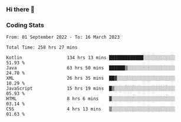 ### Hi there 👋

<!--
**Girrafeec/girrafeec** is a ✨ _special_ ✨ repository because its `README.md` (this file) appears on your GitHub profile.

Here are some ideas to get you started:

- 🔭 I’m currently working on ...
- 🌱 I’m currently learning ...
- 👯 I’m looking to collaborate on ...
- 🤔 I’m looking for help with ...
- 💬 Ask me about ...
- 📫 How to reach me: ...
- 😄 Pronouns: ...
- ⚡ Fun fact: ...
-->

### Coding Stats
<!--START_SECTION:waka-->

```text
From: 01 September 2022 - To: 16 March 2023

Total Time: 258 hrs 27 mins

Kotlin                 134 hrs 13 mins █████████████░░░░░░░░░░░░   51.93 %
Java                   63 hrs 50 mins  ██████▒░░░░░░░░░░░░░░░░░░   24.70 %
XML                    26 hrs 35 mins  ██▓░░░░░░░░░░░░░░░░░░░░░░   10.29 %
JavaScript             15 hrs 19 mins  █▒░░░░░░░░░░░░░░░░░░░░░░░   05.93 %
HTML                   8 hrs 6 mins    ▓░░░░░░░░░░░░░░░░░░░░░░░░   03.14 %
CSS                    4 hrs 13 mins   ▒░░░░░░░░░░░░░░░░░░░░░░░░   01.63 %
```

<!--END_SECTION:waka-->
